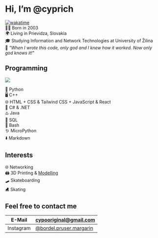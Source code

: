 # Hi, I’m @cyprich 
[![wakatime](https://wakatime.com/badge/user/4c514061-8f41-4da2-97ea-f2b4906774a3.svg)](https://wakatime.com/@4c514061-8f41-4da2-97ea-f2b4906774a3)  
👶🏻 Born in 2003  
🌍 Living in Prievidza, Slovakia  
🎓 Studying Information and Network Technologies at University of Žilina  
📖 *"When I wrote this code, only god and I knew how it worked. Now only god knows it!"*  

## Programming
![](https://github-readme-stats.vercel.app/api/top-langs/?username=cyprich&theme=github_dark&layout=compact&hide_progress=false)

🐍 Python  
🖥️ C++  
🌐 HTML + CSS & Tailwind CSS + JavaScript & React  
🎻 C# & .NET  
♨️ Java  
💾 SQL  
🐧 Bash  
🪱 MicroPython  
⬇️ Markdown  

<!--
<img src="fldsmdfr.webp" style="width: 50%">
-->

## Interests
🌐 Networking  
🖨️ 3D Printing & [Modelling](https://www.printables.com/@cypo)  
🛹 Skateboarding  
⛸️ Skating  

## Feel free to contact me  
| E-Mail | [cypooriginal@gmail.com](mailto:cypooriginal@gmail.com) |
|-|-|
| Instagram | [@bordel.pruser.margarin](https://www.instagram.com/bordel.pruser.margarin/) |
